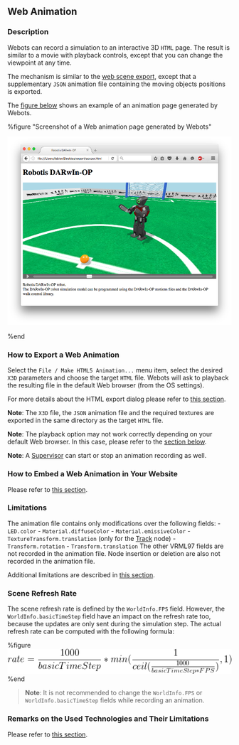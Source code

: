 ## Web Animation

### Description

Webots can record a simulation to an interactive 3D `HTML` page.
The result is similar to a movie with playback controls, except that you can change the viewpoint at any time.

The mechanism is similar to the [web scene export](web-scene.md), except that a supplementary `JSON` animation file containing the moving objects positions is exported.

The [figure below](#screenshot-of-a-web-animation-page-generated-by-webots) shows an example of an animation page generated by Webots.

%figure "Screenshot of a Web animation page generated by Webots"

![screenshot-web-animation.png](images/screenshot-web-animation.png)

%end

### How to Export a Web Animation

Select the `File / Make HTML5 Animation...` menu item, select the desired `X3D` parameters and choose the target `HTML` file.
Webots will ask to playback the resulting file in the default Web browser (from the OS settings).

For more details about the HTML export dialog please refer to [this section](web-scene.md#how-to-export-a-web-scene).

**Note**: The `X3D` file, the `JSON` animation file and the required textures are exported in the same directory as the target `HTML` file.

**Note**: The playback option may not work correctly depending on your default Web browser.
In this case, please refer to the [section below](#remarks-on-the-used-technologies-and-their-limitations).

**Note**: A [Supervisor](supervisor-programming.md) can start or stop an animation recording as well.

### How to Embed a Web Animation in Your Website

Please refer to [this section](web-scene.md#how-to-embed-a-web-scene-in-your-website).

### Limitations

The animation file contains only modifications over the following fields:  - `LED.color`  - `Material.diffuseColor`  - `Material.emissiveColor`  - `TextureTransform.translation` (only for the [Track](../reference/track.md) node)  - `Transform.rotation`  - `Transform.translation` The other VRML97 fields are not recorded in the animation file.
Node insertion or deletion are also not recorded in the animation file.

Additional limitations are described in [this section](web-scene.md#limitations).

### Scene Refresh Rate

The scene refresh rate is defined by the `WorldInfo.FPS` field.
However, the `WorldInfo.basicTimeStep` field have an impact on the refresh rate too, because the updates are only sent during the simulation step.
The actual refresh rate can be computed with the following formula:

%figure
![animation_refresh_rate_formula.png](images/animation_refresh_rate_formula.png)
%end

> **Note**: It is not recommended to change the `WorldInfo.FPS` or `WorldInfo.basicTimeStep` fields while recording an animation.

### Remarks on the Used Technologies and Their Limitations

Please refer to [this section](web-scene.md#remarks-on-the-used-technologies-and-their-limitations).
